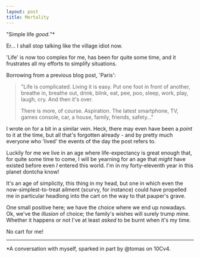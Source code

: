 ```yaml
---
layout: post
title: Mortality
---
```


"Simple life *good.*"\*

Er… I shall stop talking like the village idiot now.

'Life' is now too complex for me, has been for quite some time, and it frustrates all my efforts to simplify situations.

Borrowing from a previous blog post, 'Paris':

> "Life is complicated.  Living it is easy.  Put one foot in front of another, breathe in, breathe out, drink, blink, eat, pee, poo, sleep, work, play, laugh, cry.  And then it's over.
> 
> There is more, of course.  Aspiration.  The latest smartphone, TV, games console, car, a house, family, friends, safety…"

I wrote on for a bit in a similar vein.  Heck, there may even have been a *point* to it at the time, but all that's forgotten already - and by pretty much everyone who 'lived' the events of the day the post refers to.

Luckily for me we live in an age where life-expectancy is great enough that, for quite some time to come, I will be yearning for an age that *might* have existed before even *I* entered this world.  I'm in my forty-eleventh year in this planet dontcha know!

It's an age of simplicity, this thing in my head, but one in which even the now-simplest-to-treat ailment (scurvy, for instance) could have propelled me in particular headlong into the cart on the way to that pauper's grave.

One small positive here; we have the choice where we end up nowadays.  Ok, we've the *illusion* of choice; the family's wishes will surely trump mine.  Whether it happens or not I've at least *asked* to be burnt when it's my time.

No cart for me!

---

\*A conversation with myself, sparked in part by @tomas on 10Cv4.
